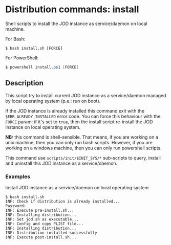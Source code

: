 # Distribution commands: install

Shell scripts to install the JOD instance as service/daemon on local machine.

For Bash:

```shell
$ bash install.sh [FORCE]
```

For PowerShell:

```powershell
$ powershell install.ps1 [FORCE]
```

## Description

This script try to install current JOD instance as a service/daemon managed by local operating system (p.e.: run on boot).

If the JOD instance is already installed this command exit with the ```$ERR_ALREADY_INSTALLED``` error code. You can force this behaviour with the ```FORCE``` param: if it's set to ```true```, then the install script re-install the JOD instance on local operating system.

**NB:** this command is shell-sensible. That means, if you are working on a unix machine, then you can only run bash scripts. However, if you are working on a windows machine, then you can only run powershell scripts.

This command use ```scripts/init/$INIT_SYS/*``` sub-scripts to query, install and uninstall this JOD instance as a service/daemon. 

### Examples

Install JOD instance as a service/daemon on local operating system
```shell
$ bash install.sh
INF: Check if distribution is already installed...
Password:
INF: Execute pre-install.sh...
INF: Installing distribution...
INF: Set jod.sh as executable...
INF: Config and copy PLIST file...
INF: Installing distribution...
INF: Distribution installed successfully
INF: Execute post-install.sh...
```
